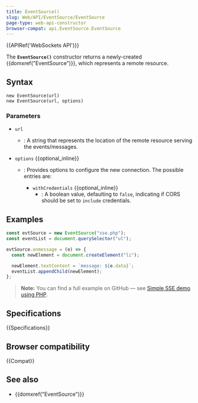 ```yaml
---
title: EventSource()
slug: Web/API/EventSource/EventSource
page-type: web-api-constructor
browser-compat: api.EventSource.EventSource
---
```


{{APIRef('WebSockets API')}}

The **`EventSource()`**
constructor returns a newly-created {{domxref("EventSource")}}, which represents a
remote resource.

## Syntax

```js-nolint
new EventSource(url)
new EventSource(url, options)
```

### Parameters

- `url`
  - : A string that represents the location of the remote resource
    serving the events/messages.
- `options` {{optional_inline}}

  - : Provides options to configure the new connection. The possible entries are:

    - `withCredentials` {{optional_inline}}
      - : A boolean value, defaulting to `false`, indicating
        if CORS should be set to `include` credentials.

## Examples

```js
const evtSource = new EventSource("sse.php");
const eventList = document.querySelector("ul");

evtSource.onmessage = (e) => {
  const newElement = document.createElement("li");

  newElement.textContent = `message: ${e.data}`;
  eventList.appendChild(newElement);
};
```

> **Note:** You can find a full example on GitHub — see [Simple SSE demo using PHP](https://github.com/mdn/dom-examples/tree/main/server-sent-events).

## Specifications

{{Specifications}}

## Browser compatibility

{{Compat}}

## See also

- {{domxref("EventSource")}}
